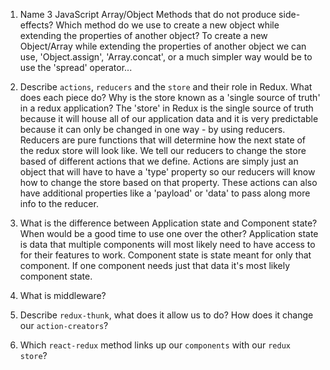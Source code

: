 1.  Name 3 JavaScript Array/Object Methods that do not produce side-effects? Which method do we use to create a new object while extending the properties of another object?
    To create a new Object/Array while extending the properties of another object we can use, 'Object.assign', 'Array.concat', or a much simpler way would be to use the 'spread' operator...

1.  Describe `actions`, `reducers` and the `store` and their role in Redux. What does each piece do? Why is the store known as a 'single source of truth' in a redux application?
    The 'store' in Redux is the single source of truth because it will house all of our application data and it is very predictable because it can only be changed in one way - by using reducers. Reducers are pure functions that will determine how the next state of the redux store will look like. We tell our reducers to change the store based of different actions that we define. Actions are simply just an object that will have to have a 'type' property so our reducers will know how to change the store based on that property. These actions can also have additional properties like a 'payload' or 'data' to pass along more info to the reducer.

1.  What is the difference between Application state and Component state? When would be a good time to use one over the other?
    Application state is data that multiple components will most likely need to have access to for their features to work. Component state is state meant for only that component. If one component needs just that data it's most likely component state.
    
1.  What is middleware?
1.  Describe `redux-thunk`, what does it allow us to do? How does it change our `action-creators`?
1.  Which `react-redux` method links up our `components` with our `redux store`?
